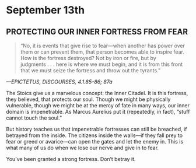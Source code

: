 # September 13th
## PROTECTING OUR INNER FORTRESS FROM FEAR

> “No, it is events that give rise to fear—when another has power over them or can prevent them, that person becomes able to inspire fear. How is the fortress destroyed? Not by iron or fire, but by judgments . . . here is where we must begin, and it is from this front that we must seize the fortress and throw out the tyrants.”

*—EPICTETUS, DISCOURSES, 4.1.85–86; 87a*

The Stoics give us a marvelous concept: the Inner Citadel. It is this fortress, they believed, that protects our soul. Though we might be physically vulnerable, though we might be at the mercy of fate in many ways, our inner domain is impenetrable. As Marcus Aurelius put it (repeatedly, in fact), “stuff cannot touch the soul.”

But history teaches us that impenetrable fortresses can still be breached, if betrayed from the inside. The citizens inside the walls—if they fall prey to fear or greed or avarice—can open the gates and let the enemy in. This is what many of us do when we lose our nerve and give in to fear.

You’ve been granted a strong fortress. Don’t betray it.

